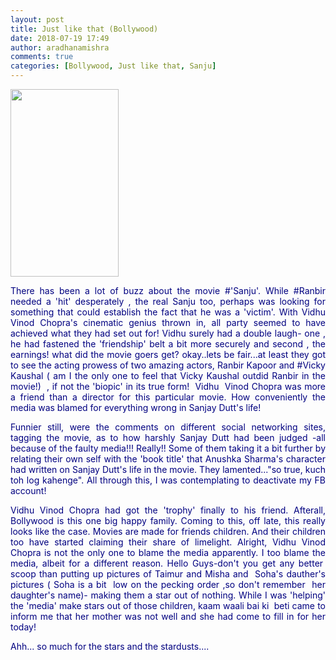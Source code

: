 ```yaml
---
layout: post
title: Just like that (Bollywood)
date: 2018-07-19 17:49
author: aradhanamishra
comments: true
categories: [Bollywood, Just like that, Sanju]
---
```

<img class="size-medium wp-image-150 aligncenter" src="http://www.aradhanamishra.com/wp-content/uploads/2018/07/thinking-girl-173x300.jpg" alt="" width="173" height="300" />
<p style="text-align: justify;"><span style="color: navy;">There has been a lot of buzz about the movie #'Sanju'. While #Ranbir needed a 'hit' desperately , the real Sanju too, perhaps was looking for something that could establish the fact that he was a 'victim'. With Vidhu Vinod Chopra's cinematic genius thrown in, all party seemed to have achieved what they had set out for! Vidhu surely had a double laugh- one , he had fastened the 'friendship' belt a bit more securely and second , the earnings! what did the movie goers get? okay..lets be fair...at least they got to see the acting prowess of two amazing actors, Ranbir Kapoor and #Vicky Kaushal ( am I the only one to feel that Vicky Kaushal outdid Ranbir in the movie!)  , if not the 'biopic' in its true form!  Vidhu  Vinod Chopra was more a friend than a director for this particular movie. How conveniently the media was blamed for everything wrong in Sanjay Dutt's life!</span></p>
<p style="text-align: justify;"><span style="color: navy;">Funnier still, were the comments on different social networking sites, tagging the movie, as to how harshly Sanjay Dutt had been judged -all because of the faulty media!!! Really!! Some of them taking it a bit further by relating their own self with the 'book title' that Anushka Sharma's character had written on Sanjay Dutt's life in the movie. They lamented..."so true, kuch toh log kahenge". All through this, I was contemplating to deactivate my FB account!</span></p>
<p style="text-align: justify;"><span style="color: navy;">Vidhu Vinod Chopra had got the 'trophy' finally to his friend. Afterall, Bollywood is this one big happy family. Coming to this, off late, this really looks like the case. Movies are made for friends children. And their children too have started claiming their share of limelight. Alright, Vidhu Vinod Chopra is not the only one to blame the media apparently. I too blame the media, albeit for a different reason. Hello Guys-don't you get any better  scoop than putting up pictures of Taimur and Misha and  Soha's dauther's pictures ( Soha is a bit  low on the pecking order ,so don't remember  her daughter's name)- making them a star out of nothing. While I was 'helping' the 'media' make stars out of those children, kaam waali bai ki  beti came to inform me that her mother was not well and she had come to fill in for her today!</span></p>
<p style="text-align: justify;"><span style="color: navy;">Ahh... so much for the stars and the stardusts....</span></p>
